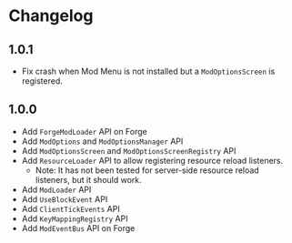 # Changelog
## 1.0.1
- Fix crash when Mod Menu is not installed but a `ModOptionsScreen` is registered.

## 1.0.0
- Add `ForgeModLoader` API on Forge
- Add `ModOptions` and `ModOptionsManager` API
- Add `ModOptionsScreen` and `ModOptionsScreenRegistry` API
- Add `ResourceLoader` API to allow registering resource reload listeners.
  - Note: It has not been tested for server-side resource reload listeners, but it should work.
- Add `ModLoader` API
- Add `UseBlockEvent` API
- Add `ClientTickEvents` API
- Add `KeyMappingRegistry` API
- Add `ModEventBus` API on Forge

